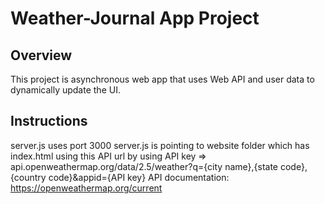 # Weather-Journal App Project

## Overview
This project is asynchronous web app that uses Web API and user data to dynamically update the UI. 

## Instructions
server.js uses port 3000
server.js is pointing to website folder which has index.html
using this API url by using API key => api.openweathermap.org/data/2.5/weather?q={city name},{state code},{country code}&appid={API key}
API documentation:  https://openweathermap.org/current
